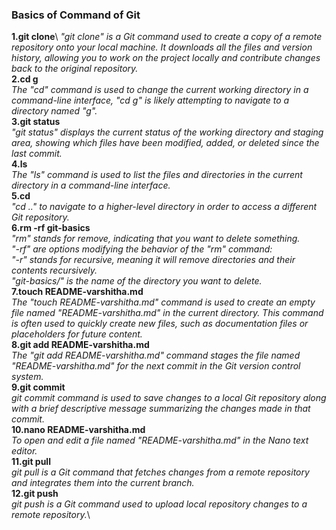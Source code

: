 
### Basics of Command of Git ###
**1.git clone**\ 
_"git clone" is a Git command used to create a copy of a remote repository onto your local machine._
 _It downloads all the files and version history, allowing you to work on the project locally and contribute changes back to_
 _the original repository._\
**2.cd g**\
_The "cd" command is used to change the current working directory in a command-line interface,_ 
_"cd g" is likely attempting to navigate to a directory named "g"._\
**3.git status**\
_"git status" displays the current status of the working directory and staging area, showing which files have_ 
_been modified, added, or deleted since the last commit._\
**4.ls**\
_The "ls" command is used to list the files and directories in the current directory in a command-line interface._\
**5.cd**\
_"cd .." to navigate to a higher-level directory in order to access a different Git repository._\
**6.rm -rf git-basics**\
_"rm" stands for remove, indicating that you want to delete something._\
_"-rf" are options modifying the behavior of the "rm" command:_\
_"-r" stands for recursive, meaning it will remove directories and their contents recursively._\
_"git-basics/" is the name of the directory you want to delete._\
**7.touch README-varshitha.md**\
_The "touch README-varshitha.md" command is used to create an empty file named "README-varshitha.md" in the current directory._ 
_This command is often used to quickly create new files, such as documentation files or placeholders for future content._\
**8.git add README-varshitha.md**\
_The "git add README-varshitha.md" command stages the file named "README-varshitha.md" for the next commit in the Git_
_version control system._\
**9.git commit**\
_git commit command is used to save changes to a local Git repository along with a brief descriptive message summarizing the_ 
_changes made in that commit._\
**10.nano README-varshitha.md**\
_To open and edit a file named "README-varshitha.md" in the Nano text editor._\
**11.git pull**\
_git pull is a Git command that fetches changes from a remote repository and integrates them into the current branch._\
**12.git push**\
_git push is a Git command used to upload local repository changes to a remote repository._\
